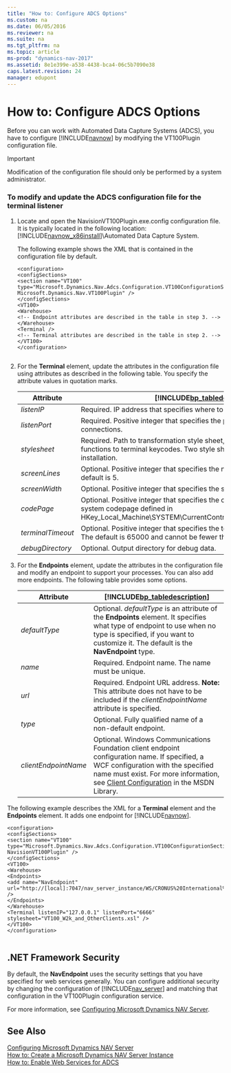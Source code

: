 ```yaml
---
title: "How to: Configure ADCS Options"
ms.custom: na
ms.date: 06/05/2016
ms.reviewer: na
ms.suite: na
ms.tgt_pltfrm: na
ms.topic: article
ms-prod: "dynamics-nav-2017"
ms.assetid: 8e1e399e-a538-4438-bca4-06c5b7090e38
caps.latest.revision: 24
manager: edupont
---
```

# How to: Configure ADCS Options
Before you can work with Automated Data Capture Systems \(ADCS\), you have to configure [!INCLUDE[navnow](includes/navnow_md.md)] by modifying the VT100Plugin configuration file.  
  
> [!IMPORTANT]  
>  Modification of the configuration file should only be performed by a system administrator.  
  
### To modify and update the ADCS configuration file for the terminal listener  
  
1.  Locate and open the NavisionVT100Plugin.exe.config configuration file. It is typically located in the following location: [!INCLUDE[navnow_x86install](includes/navnow_x86install_md.md)]\\Automated Data Capture System.  
  
     The following example shows the XML that is contained in the configuration file by default.  
  
    ```  
    <configuration>  
    <configSections>  
    <section name="VT100" type="Microsoft.Dynamics.Nav.Adcs.Configuration.VT100ConfigurationSection, Microsoft.Dynamics.Nav.VT100Plugin" />  
    </configSections>  
    <VT100>  
    <Warehouse>  
    <!-- Endpoint attributes are described in the table in step 3. -->  
    </Warehouse>  
    <Terminal />   
    <!-- Terminal attributes are described in the table in step 2. -->  
    </VT100>  
    </configuration>  
  
    ```  
  
2.  For the **Terminal** element, update the attributes in the configuration file using attributes as described in the following table. You specify the attribute values in quotation marks.  
  
    |Attribute|[!INCLUDE[bp_tabledescription](includes/bp_tabledescription_md.md)]|  
    |---------------|---------------------------------------|  
    |*listenIP*|Required. IP address that specifies where to listen for terminal connections.|  
    |*listenPort*|Required. Positive integer that specifies the port number to listen for terminal connections.|  
    |*stylesheet*|Required. Path to transformation style sheet, which transforms warehouse functions to terminal keycodes. Two style sheets are provided with the ADCS installation.|  
    |*screenLines*|Optional. Positive integer that specifies the number of screen lines. The default is 5.|  
    |*screenWidth*|Optional. Positive integer that specifies the screen width. The default is 30.|  
    |*codePage*|Optional. Positive integer that specifies the codepage. The default is the system codepage defined in HKey\_Local\_Machine\\SYSTEM\\CurrentControlSet\\Control\\Nls\\CodePage\\ACP.|  
    |*terminalTimeout*|Optional. Positive integer that specifies the terminal time-out in milliseconds. The default is 65000 and cannot be fewer than 6000.|  
    |*debugDirectory*|Optional. Output directory for debug data.|  
  
3.  For the **Endpoints** element, update the attributes in the configuration file and modify an endpoint to support your processes. You can also add more endpoints. The following table provides some options.  
  
    |Attribute|[!INCLUDE[bp_tabledescription](includes/bp_tabledescription_md.md)]|  
    |---------------|---------------------------------------|  
    |*defaultType*|Optional. *defaultType* is an attribute of the **Endpoints** element. It specifies what type of endpoint to use when no type is specified, if you want to customize it. The default is the **NavEndpoint** type.|  
    |*name*|Required. Endpoint name. The name must be unique.|  
    |*url*|Required. Endpoint URL address. **Note:**  This attribute does not have to be included if the *clientEndpointName* attribute is specified.|  
    |*type*|Optional. Fully qualified name of a non-default endpoint.|  
    |*clientEndpointName*|Optional. Windows Communications Foundation client endpoint configuration name. If specified, a WCF configuration with the specified name must exist. For more information, see [Client Configuration](http://go.microsoft.com/fwlink/?LinkId=260871) in the MSDN Library.|  
  
 The following example describes the XML for a **Terminal** element and the **Endpoints** element. It adds one endpoint for [!INCLUDE[navnow](includes/navnow_md.md)].  
  
```  
<configuration>  
<configSections>  
<section name="VT100" type="Microsoft.Dynamics.Nav.Adcs.Configuration.VT100ConfigurationSection, NavisionVT100Plugin" />  
</configSections>  
<VT100>  
<Warehouse>  
<Endpoints>  
<add name="NavEndpoint" url="http://[local]:7047/nav_server_instance/WS/CRONUS%20International%20Ltd/Codeunit/ADCS" />  
</Endpoints>  
</Warehouse>  
<Terminal listenIP="127.0.0.1" listenPort="6666" stylesheet="VT100_W2k_and_OtherClients.xsl" />  
</VT100>  
</configuration>  
  
```  
  
## .NET Framework Security  
 By default, the **NavEndpoint** uses the security settings that you have specified for web services generally. You can configure additional security by changing the configuration of [!INCLUDE[nav_server](includes/nav_server_md.md)] and matching that configuration in the VT100Plugin configuration service.  
  
 For more information, see [Configuring Microsoft Dynamics NAV Server](Configuring-Microsoft-Dynamics-NAV-Server.md).  
  
## See Also  
 [Configuring Microsoft Dynamics NAV Server](Configuring-Microsoft-Dynamics-NAV-Server.md)   
 [How to: Create a Microsoft Dynamics NAV Server Instance](How-to--Create%20a%20Microsoft%20Dynamics%20NAV%20Server%20Instance.md)   
 [How to: Enable Web Services for ADCS](How-to--Enable%20Web%20Services%20for%20ADCS.md)